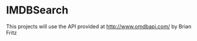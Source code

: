 IMDBSearch
==========

This projects will use the API provided at http://www.omdbapi.com/ by Brian Fritz
